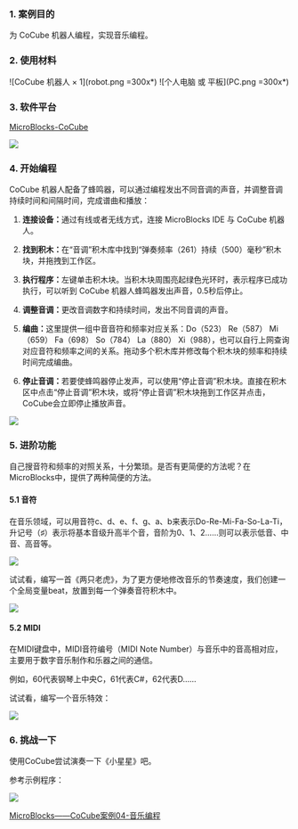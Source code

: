### 1. 案例目的

为 CoCube 机器人编程，实现音乐编程。

### 2. 使用材料

![CoCube 机器人 × 1](robot.png =300x*) ![个人电脑 或 平板](PC.png =300x*)

### 3. 软件平台

[MicroBlocks-CoCube](https://microblocksfun.cn/run/microblocks.html#scripts=GP%20Scripts%0Adepends%20%27CoCube%27)

![](image.png)

### 4. 开始编程

CoCube 机器人配备了蜂鸣器，可以通过编程发出不同音调的声音，并调整音调持续时间和间隔时间，完成谱曲和播放：

1. **连接设备：**&#x901A;过有线或者无线方式，连接 MicroBlocks IDE 与 CoCube 机器人。

2. **找到积木：**&#x5728;“音调”积木库中找到“弹奏频率（261）持续（500）毫秒”积木块，并拖拽到工作区。

3. **执行程序：**&#x5DE6;键单击积木块。当积木块周围亮起绿色光环时，表示程序已成功执行，可以听到 CoCube 机器人蜂鸣器发出声音，0.5秒后停止。

4. **调整音调：**&#x66F4;改音调数字和持续时间，发出不同音调的声音。

5. **编曲：**&#x8FD9;里提供一组中音音符和频率对应关系：Do（523） Re（587） Mi（659） Fa（698） So（784） La（880） Xi（988），也可以自行上网查询对应音符和频率之间的关系。拖动多个积木库并修改每个积木块的频率和持续时间完成编曲。

6. **停止音调：**&#x82E5;要使蜂鸣器停止发声，可以使用“停止音调”积木块。直接在积木区中点击“停止音调”积木块，或将“停止音调”积木块拖到工作区并点击，CoCube会立即停止播放声音。

![](1734678667505.png)

### 5. 进阶功能

自己搜音符和频率的对照关系，十分繁琐。是否有更简便的方法呢？在MicroBlocks中，提供了两种简便的方法。

#### 5.1 音符

在音乐领域，可以用音符c、d、e、f、g、a、b来表示Do-Re-Mi-Fa-So-La-Ti，升记号（♯）表示将基本音级升高半个音，音阶为0、1、2……则可以表示低音、中音、高音等。

![](image-1.png)

试试看，编写一首《两只老虎》，为了更方便地修改音乐的节奏速度，我们创建一个全局变量beat，放置到每一个弹奏音符积木中。

![](scriptImage5407537.png)

#### 5.2 MIDI

在MIDI键盘中，MIDI音符编号（MIDI Note Number）与音乐中的音高相对应，主要用于数字音乐制作和乐器之间的通信。

例如，60代表钢琴上中央C，61代表C#，62代表D……

试试看，编写一个音乐特效：

![](scriptImage5528060.png)

### 6. 挑战一下

使用CoCube尝试演奏一下《小星星》吧。

参考示例程序：

![](scriptImage5737979.png)

[MicroBlocks——CoCube案例04-音乐编程](https://microblocksfun.cn/run/microblocks.html#scripts=GP%20Scripts%0Adepends%20%27Tone%27%0A%0Ascript%20382%20144%20%7B%0AwhenStarted%0Acomment%20%27%E4%B8%A4%E5%8F%AA%E8%80%81%E8%99%8E%27%0Abeat%20%3D%20400%0Arepeat%202%20%7B%0A%20%20%27play%20tone%27%20%27C%27%201%20beat%0A%20%20%27play%20tone%27%20%27D%27%201%20beat%0A%20%20%27play%20tone%27%20%27E%27%201%20beat%0A%20%20%27play%20tone%27%20%27C%27%201%20beat%0A%7D%0Arepeat%202%20%7B%0A%20%20%27play%20tone%27%20%27E%27%201%20beat%0A%20%20%27play%20tone%27%20%27F%27%201%20beat%0A%20%20%27play%20tone%27%20%27G%27%201%20%282%20%2A%20beat%29%0A%7D%0A%7D%0A%0Ascript%20827%20141%20%7B%0AwhenButtonPressed%20%27A%27%0Acomment%20%27%E5%B0%8F%E6%98%9F%E6%98%9F%27%0Abeat%20%3D%20400%0A%27play%20tone%27%20%27nt%3Bc%27%200%20beat%0A%27play%20tone%27%20%27nt%3Bc%27%200%20beat%0A%27play%20tone%27%20%27nt%3Bg%27%200%20beat%0A%27play%20tone%27%20%27nt%3Bg%27%200%20beat%0A%27play%20tone%27%20%27nt%3Ba%27%200%20beat%0A%27play%20tone%27%20%27nt%3Ba%27%200%20beat%0A%27play%20tone%27%20%27nt%3Bg%27%200%20beat%0AwaitMillis%20beat%0A%27play%20tone%27%20%27nt%3Bf%27%200%20beat%0A%27play%20tone%27%20%27nt%3Bf%27%200%20beat%0A%27play%20tone%27%20%27nt%3Be%27%200%20beat%0A%27play%20tone%27%20%27nt%3Be%27%200%20beat%0A%27play%20tone%27%20%27nt%3Bd%27%200%20beat%0A%27play%20tone%27%20%27nt%3Bd%27%200%20beat%0A%27play%20tone%27%20%27nt%3Bc%27%200%20beat%0A%7D%0A%0Ascript%201212%20145%20%7B%0AwhenButtonPressed%20%27B%27%0Acomment%20%27MIDI%E9%9F%B3%E4%B9%90%E7%89%B9%E6%95%88%27%0Alocal%20%27delay%27%205%0Afor%20i%2050%20%7B%0A%20%20playMIDIKey%20%28i%20%2B%2050%29%20delay%0A%7D%0A%7D%0A%0A)
